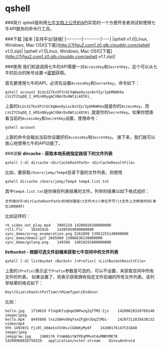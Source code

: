 # qshell

###简介
qshell是利用[七牛文档上公开的API](http://d.qiniu.com)实现的一个方便开发者测试和使用七牛API服务的命令行工具。

###下载
|版本     |支持平台|链接|
|--------|---------|----|
|qshell v1.0|Linux, Windows, Mac OSX|[下载](http://7rfgu2.com1.z0.glb.clouddn.com/qshell v1.0.zip)|
|qshell v1.1|Linux, Windows, Mac OSX|[下载](http://7rfgu2.com1.z0.glb.clouddn.com/qshell v1.1.zip)|

###使用
我们知道调用七牛的API需要一对`AccessKey`和`SecretKey`，这个可以从七牛的后台的账号设置->[密钥](https://portal.qiniu.com/setting/key)获取。

首先要使用七牛的API，必须先设置`AccessKey`和`SecretKey`。命令如下：
```
qshell account ELUs327kxVPJrGCXqWae9yioc0xYZyrIpbM6Wh6o LVzZY2SqOQ_I_kM1n00ygACVBArDvOWtiLkDtKi_
```
上面的`ELUs327kxVPJrGCXqWae9yioc0xYZyrIpbM6Wh6o`就是你的`AccessKey`，而`LVzZY2SqOQ_I_kM1n00ygACVBArDvOWtiLkDtKi_`就是你的`SecretKey`。如果你想查看当前的`AccessKey`和`SecretKey`设置，使用命令：

```
qshell account
```
上面的命令会输出当前你设置好的`AccessKey`和`SecretKey`。
接下来，我们就可以放心地使用七牛的API功能了。

###详解
**dircache - 获取本地系统指定路径下的文件列表**
```
qshell [-d] dircache <DirCacheRootPath> <DirCacheResultFile>
```
比如，要获取`/Users/jemy/Temp4`目录下面的文件列表，则使用
```
qshell dircache /Users/jemy/Temp4 temp4.list.txt
```
其中`temp4.list.txt`是你保存列表结果的文件。列举的结果以如下格式组织：
```
文件相对于<DirCacheRootPath>的相对路径\t文件大小(单位字节)\t文件上次修改时间(单位100纳秒)
```
比如这样的：
```
rk_video_not_play.mp4	3985210	14206026340000000
rtl1.flv	10342916	14205959890000000
sync_demo/array_enumeration.png	5262899	13953255140000000
sync_demo/demo2.gif	2685960	13966636230000000
sync_demo/golang.png	149366	14010291080000000
```

**listbucket - 根据可选文件前缀来获取七牛空间中的文件列表**
```
qshell [-d] listbucket <Bucket> [<Prefix>] <ListBucketResultFile>
```
上面的`[Prefix]`表示这个`Prefix`参数是可选的，可以不设置，来获取空间中所有文件的列表。
如果设置了，则表示获取拥有指定文件前缀的所有文件列表。该列举结果的格式如下：
```
Key\tSize\tHash\tPutTime\tMimeType\tEndUser
```
比如：
```
hello.jpg	1710619	FlUqUK7zqbqm3NPwzq2q7TMZ-Ijs	14209629320769140	image/jpeg
hello.mp4	8495868	lns2dAHvO0qYseZFgDn3UqZlMOi-	14207312835630132	video/mp4
hhh	1492031	FjiRl_U0AeSsVCHXscCGObKyMy8f	14200176147531840	image/jpeg
jemygraw.jpg	1900176	FtmHAbztWfPEqPMv4t4vMNRYMETK	14208960018750329	application/octet-stream	QiniuAndroid
```
